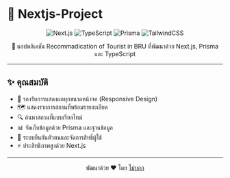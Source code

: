 # 🚀 Nextjs-Project

<div align="center">
  <img src="https://img.shields.io/badge/next.js-000000?style=for-the-badge&logo=nextdotjs&logoColor=white" alt="Next.js"/>
  <img src="https://img.shields.io/badge/TypeScript-007ACC?style=for-the-badge&logo=typescript&logoColor=white" alt="TypeScript"/>
  <img src="https://img.shields.io/badge/Prisma-3982CE?style=for-the-badge&logo=Prisma&logoColor=white" alt="Prisma"/>
  <img src="https://img.shields.io/badge/Tailwind_CSS-38B2AC?style=for-the-badge&logo=tailwind-css&logoColor=white" alt="TailwindCSS"/>
</div>


<div align="center">
  <p>📍 แอปพลิเคชัน Recommadication of Tourist in BRU ที่พัฒนาด้วย Next.js, Prisma และ TypeScript</p>
  
</div>

---


## ✨ คุณสมบัติ

- 📱 รองรับการแสดงผลทุกขนาดหน้าจอ (Responsive Design)
- 🗺️ แสดงรายการสถานที่พร้อมรายละเอียด
- 🔍 ค้นหาสถานที่แบบเรียลไทม์
- 📊 จัดเก็บข้อมูลด้วย Prisma และฐานข้อมูล
- 🔐 ระบบยืนยันตัวตนและจัดการสิทธิ์ผู้ใช้
- ⚡ ประสิทธิภาพสูงด้วย Next.js


---

<div align="center">
  พัฒนาด้วย ❤️ โดย <a href="https://github.com/mek090">ไม่บอก</a>
</div>

